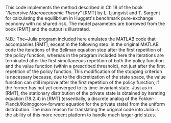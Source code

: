 This code implements the method described in Ch 18 of the book “<i>Recursive Macroeconomic Theory</i>”  [RMT]  by L. Ljungvist and T. Sargent for calculating the equilibrium in Huggett's benchmark pure-exchange economy with no shared risk. The model parameters are borrowed from the book [RMT] and the output is illustrated.

N.B.: The~Julia program included here emulates the MATLAB code that accompanies [RMT], except in the following step: in the original MATLAB code the iterations of the Bellman equation stop after the first repetition of the policy function, whereas in the program included here the iterations are terminated  after the first simultaneous repetition of both the policy function and the value function (within a prescribed threshold), not just after the first repetition of the policy function. This modification of the stopping criterion is necessary because, due to the discretization of the state space, the value function can still improve after the first repetition of the policy function, if the former has not yet converged to its time-invariant state. Just as in [RMT], the stationary distribution of the private state is obtained by iterating  equation (18.2.4) in [RMT] (essentially, a discrete analog of the Fokker-Planck/Kolmogorov-forward equation for the private state) from the uniform distribution. The main reason for translating the original code into Julia is the ability of this more recent platform to handle much larger grid sizes.
